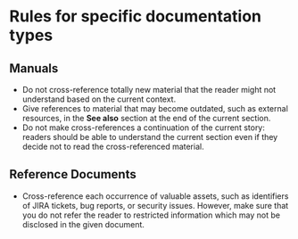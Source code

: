 # Rules for specific documentation types

## Manuals

*   Do not cross-reference totally new material that the reader might not understand based on the current context.
*   Give references to material that may become outdated, such as external resources, in the **See also** section at the end of the current section.
*   Do not make cross-references a continuation of the current story: readers should be able to understand the current section even if they decide not to read the cross-referenced material.

## Reference Documents

*   Cross-reference each occurrence of valuable assets, such as identifiers of JIRA tickets, bug reports, or security issues. However, make sure that you do not refer the reader to restricted information which may not be disclosed in the given document.